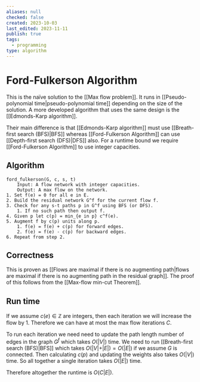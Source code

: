 ```yaml
---
aliases: null
checked: false
created: 2023-10-03
last_edited: 2023-11-11
publish: true
tags:
  - programming
type: algorithm
---
```

# Ford-Fulkerson Algorithm

This is the naïve solution to the [[Max flow problem]]. It runs in [[Pseudo-polynomial time|pseudo-polynomial time]] depending on the size of the solution. A more developed algorithm that uses the same design is the [[Edmonds-Karp algorithm]].

Their main difference is that [[Edmonds-Karp algorithm]] must use [[Breath-first search (BFS)|BFS]] whereas [[Ford-Fulkerson Algorithm]] can use [[Depth-first search (DFS)|DFS]] also. For a runtime bound we require [[Ford-Fulkerson Algorithm]] to use integer capacities.

## Algorithm

```pseudocode
ford_fulkerson(G, c, s, t)
	Input: A flow network with integer capacities.
	Output: A max flow on the network.
1. Set f(e) = 0 for all e in E.
2. Build the residual network G^f for the current flow f.
3. Check for any s-t paths p in G^f using BFS (or DFS).
	1. If no such path then output f.
4. Given p let c(p) = min_{e in p} c^f(e).
5. Augment f by c(p) units along p.
	1. f(e) = f(e) + c(p) for forward edges.
	2. f(e) = f(e) - c(p) for backward edges.
6. Repeat from step 2.
```

## Correctness

This is proven as [[Flows are maximal if there is no augmenting path|flows are maximal if there is no augmenting path in the residual graph]]. The proof of this follows from the [[Max-flow min-cut Theorem]].

## Run time

If we assume $c(e) \in \mathbb{Z}$ are integers, then each iteration we will increase the flow by 1. Therefore we can have at most the max flow iterations $C$.

To run each iteration we need need to update the path length number of edges in the graph $G^f$ which takes $O(\vert V \vert)$ time. We need to run [[Breath-first search (BFS)|BFS]] which takes $O(\vert V \vert + \vert E \vert) = O(\vert E \vert)$ if we assume $G$ is connected. Then calculating $c(p)$ and updating the weights also takes $O(\vert V \vert)$ time. So all together a single iteration takes $O(\vert E \vert)$ time.

Therefore altogether the runtime is $O(C\vert E \vert)$.
